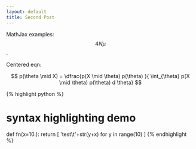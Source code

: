 ```yaml
---
layout: default
title: Second Post
---
```

MathJax examples: $$4N\mu$$.

Centered eqn:

$$ p(\theta \mid X) = \dfrac{p(X \mid \theta) p(\theta) }{ \int_{\theta} p(X \mid \theta) p(\theta) d \theta} $$

{% highlight python %}
# syntax highlighting demo
def fn(x=10.):
    return [ 'test\t'+str(y+x) for y in range(10) ]
{% endhighlight %}
